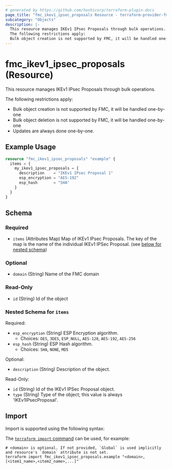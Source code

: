 ```yaml
---
# generated by https://github.com/hashicorp/terraform-plugin-docs
page_title: "fmc_ikev1_ipsec_proposals Resource - terraform-provider-fmc"
subcategory: "Objects"
description: |-
  This resource manages IKEv1 IPsec Proposals through bulk operations.
  The following restrictions apply:
  Bulk object creation is not supported by FMC, it will be handled one-by-oneBulk object deletion is not supported by FMC, it will be handled one-by-oneUpdates are always done one-by-one.
---
```


# fmc_ikev1_ipsec_proposals (Resource)

This resource manages IKEv1 IPsec Proposals through bulk operations.

The following restrictions apply:
  - Bulk object creation is not supported by FMC, it will be handled one-by-one
  - Bulk object deletion is not supported by FMC, it will be handled one-by-one
  - Updates are always done one-by-one.

## Example Usage

```terraform
resource "fmc_ikev1_ipsec_proposals" "example" {
  items = {
    my_ikev1_ipsec_proposals = {
      description    = "IKEv1 IPsec Proposal 1"
      esp_encryption = "AES-192"
      esp_hash       = "SHA"
    }
  }
}
```

<!-- schema generated by tfplugindocs -->
## Schema

### Required

- `items` (Attributes Map) Map of IKEv1 IPsec Proposals. The key of the map is the name of the individual IKEv1 IPSec Proposal. (see [below for nested schema](#nestedatt--items))

### Optional

- `domain` (String) Name of the FMC domain

### Read-Only

- `id` (String) Id of the object

<a id="nestedatt--items"></a>
### Nested Schema for `items`

Required:

- `esp_encryption` (String) ESP Encryption algorithm.
  - Choices: `DES`, `3DES`, `ESP_NULL`, `AES-128`, `AES-192`, `AES-256`
- `esp_hash` (String) ESP Hash algorithm.
  - Choices: `SHA`, `NONE`, `MD5`

Optional:

- `description` (String) Description of the object.

Read-Only:

- `id` (String) Id of the IKEv1 IPSec Proposal object.
- `type` (String) Type of the object; this value is always 'IKEv1IPsecProposal'.

## Import

Import is supported using the following syntax:

The [`terraform import` command](https://developer.hashicorp.com/terraform/cli/commands/import) can be used, for example:

```shell
# <domain> is optional. If not provided, `Global` is used implicitly and resource's `domain` attribute is not set.
terraform import fmc_ikev1_ipsec_proposals.example "<domain>,[<item1_name>,<item2_name>,...]"
```
